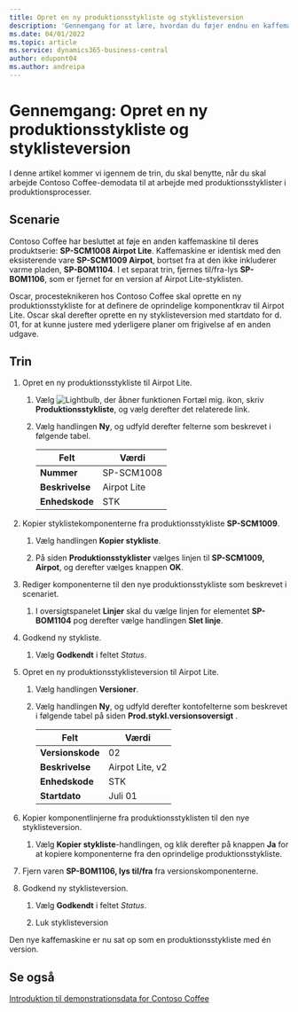 ```yaml
---
title: Opret en ny produktionsstykliste og styklisteversion
description: 'Gennemgang for at lære, hvordan du føjer endnu en kaffemaskine til contoso Coffes produktlinje i Business central.'
ms.date: 04/01/2022
ms.topic: article
ms.service: dynamics365-business-central
author: edupont04
ms.author: andreipa
---
```

# <a name="walkthrough-create-a-new-production-bom-and-bom-version"></a><a name="walkthrough-create-a-new-production-bom-and-bom-version"></a><a name="walkthrough-create-a-new-production-bom-and-bom-version"></a>Gennemgang: Opret en ny produktionsstykliste og styklisteversion

I denne artikel kommer vi igennem de trin, du skal benytte, når du skal arbejde Contoso Coffee-demodata til at arbejde med produktionsstyklister i produktionsprocesser.  

## <a name="scenario"></a><a name="scenario"></a><a name="scenario"></a>Scenarie

Contoso Coffee har besluttet at føje en anden kaffemaskine til deres produktserie: **SP-SCM1008 Airpot Lite**. Kaffemaskine er identisk med den eksisterende vare **SP-SCM1009 Airpot**, bortset fra at den ikke inkluderer varme pladen, **SP-BOM1104**. I et separat trin, fjernes til/fra-lys **SP-BOM1106**, som er fjernet for en version af Airpot Lite-styklisten.

Oscar, procesteknikeren hos Contoso Coffee skal oprette en ny produktionsstykliste for at definere de oprindelige komponentkrav til Airpot Lite. Oscar skal derefter oprette en ny styklisteversion med startdato for d. 01, for at kunne justere med yderligere planer om frigivelse af en anden udgave.

## <a name="steps"></a><a name="steps"></a><a name="steps"></a>Trin

1. Opret en ny produktionsstykliste til Airpot Lite.

    1. Vælg ![Lightbulb, der åbner funktionen Fortæl mig.](../../media/ui-search/search_small.png "Fortæl mig, hvad du vil foretage dig") ikon, skriv **Produktionsstykliste**, og vælg derefter det relaterede link.  

    2. Vælg handlingen **Ny**, og udfyld derefter felterne som beskrevet i følgende tabel.  

        |Felt  |Værdi  |
        |---------|---------|
        |**Nummer** |SP-SCM1008|
        |**Beskrivelse** |Airpot Lite|
        |**Enhedskode**|STK  |

2. Kopier styklistekomponenterne fra produktionsstykliste **SP-SCM1009**.

    1. Vælg handlingen **Kopier stykliste**.

    2. På siden **Produktionsstyklister** vælges linjen til **SP-SCM1009, Airpot**, og derefter vælges knappen **OK**.

3. Rediger komponenterne til den nye produktionsstykliste som beskrevet i scenariet.

    1. I oversigtspanelet **Linjer** skal du vælge linjen for elementet **SP-BOM1104** pog derefter vælge handlingen **Slet linje**.  

4. Godkend ny stykliste.  

    1. Vælg **Godkendt** i feltet *Status*.  

5. Opret en ny produktionsstyklisteversion til Airpot Lite.

    1. Vælg handlingen **Versioner**.

    2. Vælg handlingen **Ny**, og udfyld derefter kontofelterne som beskrevet i følgende tabel på siden **Prod.stykl.versionsoversigt** .  

        |Felt  |Værdi  |
        |---------|---------|
        |**Versionskode** |02|
        |**Beskrivelse** |Airpot Lite, v2|
        |**Enhedskode**|STK  |  
        |**Startdato**|Juli 01  |  

6. Kopier komponentlinjerne fra produktionsstyklisten til den nye styklisteversion.

    1. Vælg **Kopier stykliste**-handlingen, og klik derefter på knappen **Ja** for at kopiere komponenterne fra den oprindelige produktionsstykliste.

7. Fjern varen **SP-BOM1106, lys til/fra** fra versionskomponenterne.

8. Godkend ny styklisteversion.

    1. Vælg **Godkendt** i feltet *Status*.  

    2. Luk styklisteversion

Den nye kaffemaskine er nu sat op som en produktionsstykliste med én version.  

## <a name="see-also"></a><a name="see-also"></a><a name="see-also"></a>Se også

[Introduktion til demonstrationsdata for Contoso Coffee](../contoso-coffee-intro.md)  

